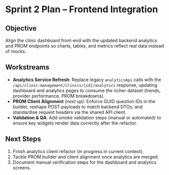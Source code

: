 # Sprint 2 Plan – Frontend Integration

## Objective
Align the clinic dashboard front-end with the updated backend analytics and PROM endpoints so charts, tables, and metrics reflect real data instead of mocks.

## Workstreams
- **Analytics Service Refresh**: Replace legacy `analyticsApi` calls with the `/api/clinic-management/clinics/{id}/analytics` response, updating dashboard and analytics pages to consume the richer dataset (trends, provider performance, PROM breakdowns).
- **PROM Client Alignment** *(next up)*: Enforce GUID question IDs in the builder, reshape POST payloads to match backend DTOs, and standardise request headers via the shared API client.
- **Validation & QA**: Add smoke validation steps (manual or automated) to ensure key widgets render data correctly after the refactor.

## Next Steps
1. Finish analytics client refactor (in progress in current context).
2. Tackle PROM builder and client alignment once analytics are merged.
3. Document manual verification steps for the dashboard and analytics screens.
